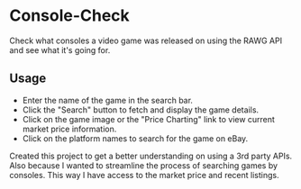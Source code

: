 # Console-Check
Check what consoles a video game was released on using the RAWG API and see what it's going for.
## Usage 
- Enter the name of the game in the search bar.
- Click the "Search" button to fetch and display the game details.
- Click on the game image or the "Price Charting" link to view current market price information.
- Click on the platform names to search for the game on eBay.

Created this project to get a better understanding on using a 3rd party APIs. Also because I wanted to streamline the process of searching games by consoles. This way I have access to the market price and recent listings.